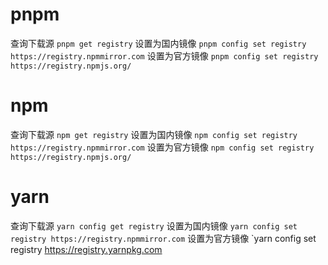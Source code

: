 # pnpm

查询下载源
 `pnpm get registry`
 设置为国内镜像
 `pnpm config set registry https://registry.npmmirror.com`
 设置为官方镜像
 `pnpm config set registry https://registry.npmjs.org/`

# npm

查询下载源
 `npm get registry`
 设置为国内镜像
 `npm config set registry https://registry.npmmirror.com`
 设置为官方镜像
 `npm config set registry https://registry.npmjs.org/`

# yarn

查询下载源
 `yarn config get registry`
 设置为国内镜像
 `yarn config set registry https://registry.npmmirror.com`
 设置为官方镜像
 `yarn config set registry https://registry.yarnpkg.com
